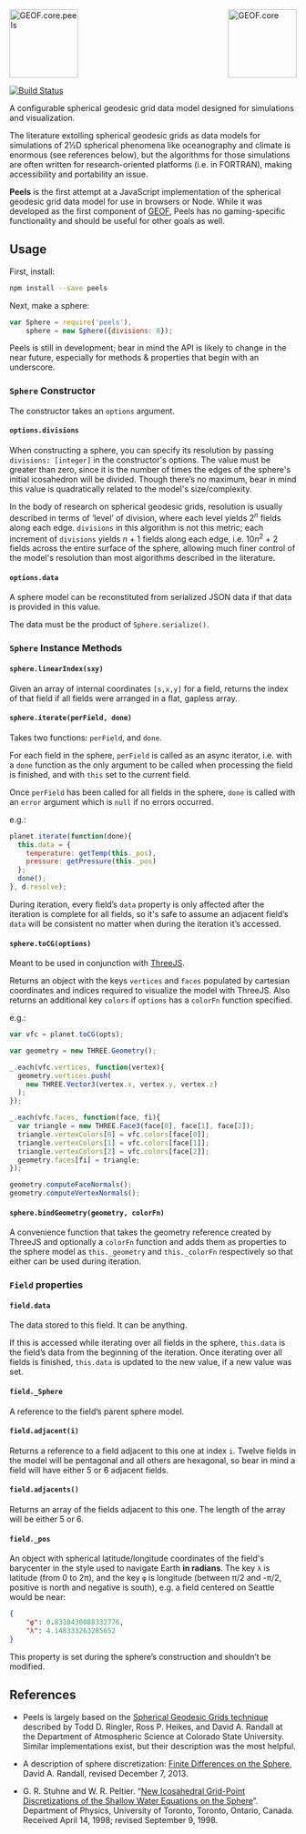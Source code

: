 <img src="https://rawgit.com/G-E-O-F/peels/master/docs/assets/geof-peels.svg" height="120" title="GEOF.core.peels"/>
<img src="https://rawgit.com/G-E-O-F/peels/master/docs/assets/geof8.min.svg" height="120" title="GEOF.core" align="right"/>

[![Build Status](https://travis-ci.org/G-E-O-F/peels.svg)](https://travis-ci.org/G-E-O-F/peels)

A configurable spherical geodesic grid data model designed for simulations and visualization.

The literature extolling spherical geodesic grids as data models for simulations of 2½D spherical phenomena like oceanography and climate is enormous (see references below), but the algorithms for those simulations are often written for research-oriented platforms (i.e. in FORTRAN), making accessibility and portability an issue.

**Peels** is the first attempt at a JavaScript implementation of the spherical geodesic grid data model for use in browsers or Node. While it was developed as the first component of [GEOF](http://github.com/G-E-O-F), Peels has no gaming-specific functionality and should be useful for other goals as well.

## Usage

First, install:

```bash
npm install --save peels
```

Next, make a sphere:

```javascript
var Sphere = require('peels'),
    sphere = new Sphere({divisions: 8});
```

Peels is still in development; bear in mind the API is likely to change in the near future, especially for methods & properties that begin with an underscore.

### `Sphere` Constructor

The constructor takes an `options` argument.

#### `options.divisions`

When constructing a sphere, you can specify its resolution by passing `divisions: [integer]` in the constructor's options. The value must be greater than zero, since it is the number of times the edges of the sphere's initial icosahedron will be divided. Though there’s no maximum, bear in mind this value is quadratically related to the model's size/complexity.

In the body of research on spherical geodesic grids, resolution is usually described in terms of ‘level’ of division, where each level yields 2<sup><i>n</i></sup> fields along each edge. `divisions` in this algorithm is not this metric; each increment of `divisions` yields <i>n</i> + 1 fields along each edge, i.e. 10<i>n</i><sup>2</sup> + 2 fields across the entire surface of the sphere, allowing much finer control of the model's resolution than most algorithms described in the literature.

#### `options.data`

A sphere model can be reconstituted from serialized JSON data if that data is provided in this value.

The data must be the product of `Sphere.serialize()`.

### `Sphere` Instance Methods

#### `sphere.linearIndex(sxy)`

Given an array of internal coordinates `[s,x,y]` for a field, returns the index of that field if all fields were arranged in a flat, gapless array.

#### `sphere.iterate(perField, done)`

Takes two functions: `perField`, and `done`.

For each field in the sphere, `perField` is called as an async iterator, i.e. with a `done` function as the only argument to be called when processing the field is finished, and with `this` set to the current field.

Once `perField` has been called for all fields in the sphere, `done` is called with an `error` argument which is `null` if no errors occurred.

e.g.:

```javascript
planet.iterate(function(done){
  this.data = {
    temperature: getTemp(this._pos),
    pressure: getPressure(this._pos)
  };
  done();
}, d.resolve);
```

During iteration, every field’s `data` property is only affected after the iteration is complete for all fields, so it's safe to assume an adjacent field’s `data` will be consistent no matter when during the iteration it’s accessed.

#### `sphere.toCG(options)`

Meant to be used in conjunction with [ThreeJS](http://threejs.org/).

Returns an object with the keys `vertices` and `faces` populated by cartesian coordinates and indices required to visualize the model with ThreeJS. Also returns an additional key `colors` if `options` has a `colorFn` function specified.

e.g.:

```javascript
var vfc = planet.toCG(opts);

var geometry = new THREE.Geometry();

_.each(vfc.vertices, function(vertex){
  geometry.vertices.push(
    new THREE.Vector3(vertex.x, vertex.y, vertex.z)
  );
});

_.each(vfc.faces, function(face, fi){
  var triangle = new THREE.Face3(face[0], face[1], face[2]);
  triangle.vertexColors[0] = vfc.colors[face[0]];
  triangle.vertexColors[1] = vfc.colors[face[1]];
  triangle.vertexColors[2] = vfc.colors[face[2]];
  geometry.faces[fi] = triangle;
});

geometry.computeFaceNormals();
geometry.computeVertexNormals();
```

#### `sphere.bindGeometry(geometry, colorFn)`

A convenience function that takes the geometry reference created by ThreeJS and optionally a `colorFn` function and adds them as properties to the sphere model as `this._geometry` and `this._colorFn` respectively so that either can be used during iteration.

### `Field` properties

#### `field.data`

The data stored to this field. It can be anything.

If this is accessed while iterating over all fields in the sphere, `this.data` is the field’s data from the beginning of the iteration. Once iterating over all fields is finished, `this.data` is updated to the new value, if a new value was set.

#### `field._Sphere`

A reference to the field’s parent sphere model.

#### `field.adjacent(i)`

Returns a reference to a field adjacent to this one at index `i`. Twelve fields in the model will be pentagonal and all others are hexagonal, so bear in mind a field will have either 5 or 6 adjacent fields.

#### `field.adjacents()`

Returns an array of the fields adjacent to this one. The length of the array will be either 5 or 6.

#### `field._pos`

An object with spherical latitude/longitude coordinates of the field's barycenter in the style used to navigate Earth **in radians**. The key `λ` is latitude (from 0 to 2π), and the key `φ` is longitude (between π/2 and -π/2, positive is north and negative is south), e.g. a field centered on Seattle would be near:

```json
{
    "φ": 0.8310430088332776,
    "λ": 4.148333263285652
}
```

This property is set during the sphere’s construction and shouldn’t be modified.

## References

- Peels is largely based on the [Spherical Geodesic Grids technique](http://kiwi.atmos.colostate.edu/BUGS/geodesic/) described by Todd D. Ringler, Ross P. Heikes, and David A. Randall at the Department of Atmospheric Science at Colorado State University. Similar implementations exist, but their description was the most helpful.

- A description of sphere discretization: [Finite Differences on the Sphere](http://kiwi.atmos.colostate.edu/group/dave/at604pdf/Chapter_12.pdf), David A. Randall, revised December 7, 2013.

- G. R. Stuhne and W. R. Peltier. “[New Icosahedral Grid-Point Discretizations of the Shallow Water Equations on the Sphere](http://www.atmosp.physics.utoronto.ca/people/amit/refs/stuhne99.pdf)”. Department of Physics, University of Toronto, Toronto, Ontario, Canada. Received April 14, 1998; revised September 9, 1998.
